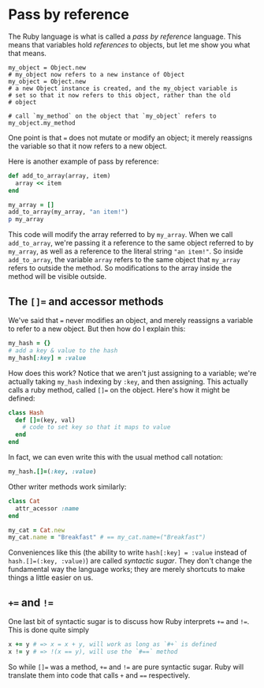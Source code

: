 # Pass by reference

The Ruby language is what is called a *pass by reference*
language. This means that variables hold *references* to objects, but
let me show you what that means.

    my_object = Object.new
    # my_object now refers to a new instance of Object
    my_object = Object.new
    # a new Object instance is created, and the my_object variable is
    # set so that it now refers to this object, rather than the old
    # object
    
    # call `my_method` on the object that `my_object` refers to
    my_object.my_method

One point is that `=` does not mutate or modify an object; it merely
reassigns the variable so that it now refers to a new object.

Here is another example of pass by reference:

```ruby
def add_to_array(array, item)
  array << item
end

my_array = []
add_to_array(my_array, "an item!")
p my_array
```

This code will modify the array referred to by `my_array`. When we
call `add_to_array`, we're passing it a reference to the same object
referred to by `my_array`, as well as a reference to the literal
string `"an item!"`. So inside `add_to_array`, the variable `array`
refers to the same object that `my_array` refers to outside the
method. So modifications to the array inside the method will be
visible outside.

## The `[]=` and accessor methods

We've said that `=` never modifies an object, and merely reassigns a
variable to refer to a new object. But then how do I explain this:

```ruby
my_hash = {}
# add a key & value to the hash
my_hash[:key] = :value
```

How does this work? Notice that we aren't just assigning to a
variable; we're actually taking `my_hash` indexing by `:key`, and then
assigning. This actually calls a ruby method, called `[]=` on the
object. Here's how it might be defined:

```ruby
class Hash
  def []=(key, val)
    # code to set key so that it maps to value
  end
end
```

In fact, we can even write this with the usual method call notation:

```ruby
my_hash.[]=(:key, :value)
```

Other writer methods work similarly:

```ruby
class Cat
  attr_acessor :name
end

my_cat = Cat.new
my_cat.name = "Breakfast" # == my_cat.name=("Breakfast")
```

Conveniences like this (the ability to write `hash[:key] = :value`
instead of `hash.[]=(:key, :value)`) are called *syntactic
sugar*. They don't change the fundamental way the language works; they
are merely shortcuts to make things a little easier on us.

## `+=` and `!=`

One last bit of syntactic sugar is to discuss how Ruby interprets `+=`
and `!=`. This is done quite simply

```ruby
x += y # => x = x + y, will work as long as `#+` is defined
x != y # => !(x == y), will use the `#==` method
```

So while `[]=` was a method, `+=` and `!=` are pure syntactic
sugar. Ruby will translate them into code that calls `+` and `==`
respectively.
